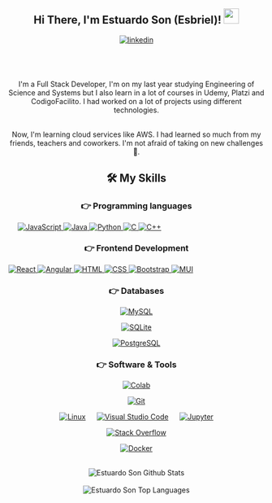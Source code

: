 <div align="center">
<h2> Hi There, I'm Estuardo Son (Esbriel)! <img src="https://github.com/abdoachhoubi/abdoachhoubi/blob/main/gifs/Hi.gif" width="30"></h2>
<a href="https://www.linkedin.com/in/estuardo-son-01a62a318/" target="_blank">
<img src=https://img.shields.io/badge/linkedin-%2300acee.svg?color=405DE6&style=for-the-badge&logo=linkedin&logoColor=white alt=linkedin style="margin-bottom: 5px;" />
</a>
<br />
<br />
  
<br />
<br />

I'm a Full Stack Developer, I'm on my last year studying Engineering of Science and Systems but I also learn in a lot of courses in Udemy, Platzi and CodigoFacilito. I had worked on a lot of projects using different technologies. 
<br />
<br />

Now, I'm learning cloud services like AWS. I had learned so much from my friends, teachers and coworkers. I'm not afraid of taking on new challenges😤.

## 🛠️ My Skills

### 👉 Programming languages

<p align="left"> 
  &emsp;
    <a href="https://developer.mozilla.org/en-US/docs/Web/JavaScript"> 
     <img alt="JavaScript" src="https://img.shields.io/badge/javascript-%23323330.svg?style=for-the-badge&logo=javascript&logoColor=%23F7DF1E">
   </a>

  <a href="https://www.java.com"> 
    <img alt="Java" src="https://img.shields.io/badge/java-%23ED8B00.svg?style=for-the-badge&logo=openjdk&logoColor=white">
  </a>

   <a href="https://www.python.org">
    <img alt="Python" src="https://img.shields.io/badge/python-3670A0?style=for-the-badge&logo=python&logoColor=ffdd54">
  </a>

  <a href="https://www.cprogramming.com/"> 
    <img alt="C" src="https://img.shields.io/badge/c-%2300599C.svg?style=for-the-badge&logo=c&logoColor=white">
  </a> 

  <a href="https://www.w3schools.com/cpp/"> 
    <img alt="C++" src="https://img.shields.io/badge/c++-%2300599C.svg?style=for-the-badge&logo=c%2B%2B&logoColor=white">
  </a> 

</p>

### 👉 Frontend Development
<p align="left"> 

  <a href="#"> 
   <img alt="React" src="https://img.shields.io/badge/react-%2320232a.svg?style=for-the-badge&logo=react&logoColor=%2361DAFB">
  </a>   
  
  <a href="#"> 
   <img alt="Angular" src="https://img.shields.io/badge/angular-%23DD0031.svg?style=for-the-badge&logo=angular&logoColor=white">
  </a>   
  
  <a href="https://www.w3.org/html/"> 
   <img alt="HTML" src="https://img.shields.io/badge/html5-%23E34F26.svg?style=for-the-badge&logo=html5&logoColor=white">
  </a>   
 
  <a href="https://www.w3schools.com/css/">
    <img alt="CSS" src="https://img.shields.io/badge/css3-%231572B6.svg?style=for-the-badge&logo=css3&logoColor=white">
  </a> 
  
  <a href="https://getbootstrap.com"> 
    <img alt="Bootstrap" src="https://img.shields.io/badge/bootstrap-%238511FA.svg?style=for-the-badge&logo=bootstrap&logoColor=white"/>
  </a>
  
  <a href="https://mui.com/core/"> 
    <img alt="MUI" src="https://img.shields.io/badge/MUI-%230081CB.svg?style=for-the-badge&logo=mui&logoColor=white"/>
  </a>
</p>

### 👉 Databases 
<p align="left">
  
  <a href="https://www.mysql.com/"><img alt="MySQL" src="https://img.shields.io/badge/mysql-4479A1.svg?style=for-the-badge&logo=mysql&logoColor=white"></a>
  
  <a href="https://www.sqlite.org/"><img alt="SQLite" src ="https://img.shields.io/badge/sqlite-%2307405e.svg?style=for-the-badge&logo=sqlite&logoColor=white"/></a>
  
  <a href="https://www.postgresql.org"><img alt="PostgreSQL" src ="https://img.shields.io/badge/postgres-%23316192.svg?style=for-the-badge&logo=postgresql&logoColor=white"/></a>
  
 </p>
  
 ### 👉 Software & Tools
 
<p align="left">
  
  <a href="#"><img alt="Colab" src="https://img.shields.io/badge/Google%20Colab-%23F9A825.svg?style=for-the-badge&logo=googlecolab&logoColor=white"></a>
  
  <a href="#"><img alt="Git" src="https://img.shields.io/badge/git-%23F05033.svg?style=for-the-badge&logo=git&logoColor=white"></a>
  
  <a href="#"><img alt="Linux" src="https://img.shields.io/badge/Linux-FCC624?style=for-the-badge&logo=linux&logoColor=black"></a>
  &emsp;
  <a href="#"><img alt="Visual Studio Code" src="https://img.shields.io/badge/Visual%20Studio%20Code-0078d7.svg?style=for-the-badge&logo=visual-studio-code&logoColor=white"></a>
  &emsp;
  <a href="#"><img alt="Jupyter" src="https://img.shields.io/badge/jupyter-%23FA0F00.svg?style=for-the-badge&logo=jupyter&logoColor=white"></a>
  
  <a href="#"><img alt="Stack Overflow" src="https://img.shields.io/badge/-Stackoverflow-FE7A16?style=for-the-badge&logo=stack-overflow&logoColor=white"></a>
  
  <a href="#"><img alt="Docker" src="https://img.shields.io/badge/docker-%230db7ed.svg?style=for-the-badge&logo=docker&logoColor=white"></a>
  
</p>

<br/>

<img align="center" src="https://github-readme-stats.vercel.app/api?username=EstuardoSon&include_all_commits=true&count_private=true&show_icons=true&line_height=30&title_color=CDB4DB&icon_color=CDB4DB&text_color=D3D3D3&bg_color=0A0A0A" alt="Estuardo Son Github Stats">
<br />
<br />
<img src="https://github-readme-stats.vercel.app/api/top-langs/?username=EstuardoSon&layout=compact&theme=dark&bg_color=0A0A0A" alt="Estuardo Son Top Languages"/>
<br />
<br />
<br />
</div>
